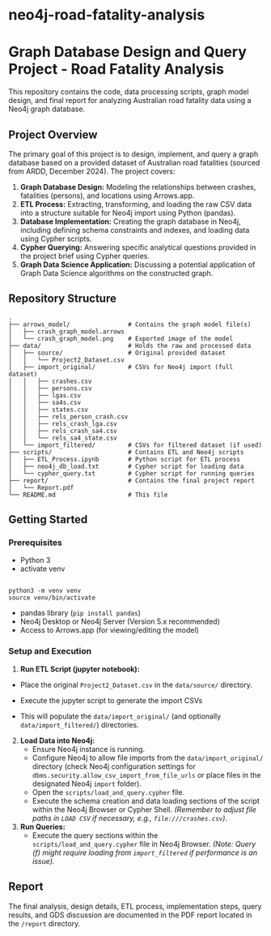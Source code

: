 # neo4j-road-fatality-analysis

# Graph Database Design and Query Project - Road Fatality Analysis

This repository contains the code, data processing scripts, graph model design, and final report for analyzing Australian road fatality data using a Neo4j graph database.

## Project Overview

The primary goal of this project is to design, implement, and query a graph database based on a provided dataset of Australian road fatalities (sourced from ARDD, December 2024). The project covers:

1.  **Graph Database Design:** Modeling the relationships between crashes, fatalities (persons), and locations using Arrows.app.
2.  **ETL Process:** Extracting, transforming, and loading the raw CSV data into a structure suitable for Neo4j import using Python (pandas).
3.  **Database Implementation:** Creating the graph database in Neo4j, including defining schema constraints and indexes, and loading data using Cypher scripts.
4.  **Cypher Querying:** Answering specific analytical questions provided in the project brief using Cypher queries.
5.  **Graph Data Science Application:** Discussing a potential application of Graph Data Science algorithms on the constructed graph.

## Repository Structure

```
.
├── arrows_model/                # Contains the graph model file(s)
│   ├── crash_graph_model.arrows
│   └── crash_graph_model.png    # Exported image of the model
├── data/                        # Holds the raw and processed data
│   ├── source/                  # Original provided dataset
│   │   └── Project2_Dataset.csv
│   ├── import_original/         # CSVs for Neo4j import (full dataset)
│   │   ├── crashes.csv
│   │   ├── persons.csv
│   │   ├── lgas.csv
│   │   ├── sa4s.csv
│   │   ├── states.csv
│   │   ├── rels_person_crash.csv
│   │   ├── rels_crash_lga.csv
│   │   ├── rels_crash_sa4.csv
│   │   └── rels_sa4_state.csv
│   └── import_filtered/         # CSVs for filtered dataset (if used)
├── scripts/                     # Contains ETL and Neo4j scripts
│   ├── ETL_Process.ipynb        # Python script for ETL process
│   ├── neo4j_db_load.txt        # Cypher script for loading data
│   └── cypher_query.txt         # Cypher script for running queries
├── report/                      # Contains the final project report
│   └── Report.pdf
└── README.md                    # This file
```

## Getting Started

### Prerequisites

- Python 3
- activate venv

```

python3 -m venv venv
source venv/bin/activate

```

- pandas library (`pip install pandas`)
- Neo4j Desktop or Neo4j Server (Version 5.x recommended)
- Access to Arrows.app (for viewing/editing the model)

### Setup and Execution

1. **Run ETL Script (jupyter notebook):**

- Place the original `Project2_Dataset.csv` in the `data/source/` directory.
- Execute the jupyter script to generate the import CSVs

- This will populate the `data/import_original/` (and optionally `data/import_filtered/`) directories.

2.  **Load Data into Neo4j:**
    - Ensure Neo4j instance is running.
    - Configure Neo4j to allow file imports from the `data/import_original/` directory (check Neo4j configuration settings for `dbms.security.allow_csv_import_from_file_urls` or place files in the designated Neo4j `import` folder).
    - Open the `scripts/load_and_query.cypher` file.
    - Execute the schema creation and data loading sections of the script within the Neo4j Browser or Cypher Shell. _(Remember to adjust file paths in `LOAD CSV` if necessary, e.g., `file:///crashes.csv`)_.
3.  **Run Queries:**
    - Execute the query sections within the `scripts/load_and_query.cypher` file in Neo4j Browser. _(Note: Query (f) might require loading from `import_filtered` if performance is an issue)._

## Report

The final analysis, design details, ETL process, implementation steps, query results, and GDS discussion are documented in the PDF report located in the `/report` directory.
